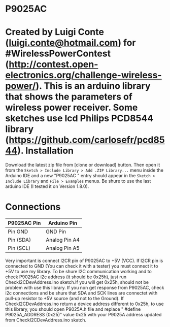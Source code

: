 # P9025AC
Created by Luigi Conte (luigi.conte@hotmail.com) for #WirelessPowerContest (http://contest.open-electronics.org/challenge-wireless-power/).
This is an arduino library that shows the parameters of wireless power receiver.
Some sketches use lcd Philips PCD8544 library (https://github.com/carlosefr/pcd8544).
Installation
============

Download the latest zip file from [clone or download] button. Then open it from the `Sketch > Include Library > Add .ZIP Library...` menu inside the Arduino IDE and a new "P9025AC
" entry should appear in the `Sketch > Include Library` and `File > Examples` menus.
Be shure to use the last arduino IDE (I tested it on Version 1.8.0).

Connections
===========

P9025AC Pin       | Arduino Pin
------------------|------------
Pin GND           | GND Pin
Pin (SDA)         | Analog Pin A4
Pin (SCL)         | Analog Pin A5

Very important is connect I2CR pin of P9025AC to +5V (VCC). If I2CR pin is connected to GND (You can check it with a tester) you must connect it to +5V to use my library.
To be shure I2C communication working and to check P9025AC i2c address (it should be 0x25h), just run CheckI2CDevAddress.ino sketch.If you will get 0x25h, should not be problem with use this library.
If you non get response from P9025AC, check i2c connections and be shure that SDA and SCK lines are connectet with pull-up resistor to +5V source (and not to the Ground).
If CheckI2CDevAddress.ino return a device address different to 0x25h, to use this library, you should open P9025A.h file and replace " #define P9025A_ADDRESS (0x25)" value 0x25 with your P9025A address updated from CheckI2CDevAddress.ino skatch.
